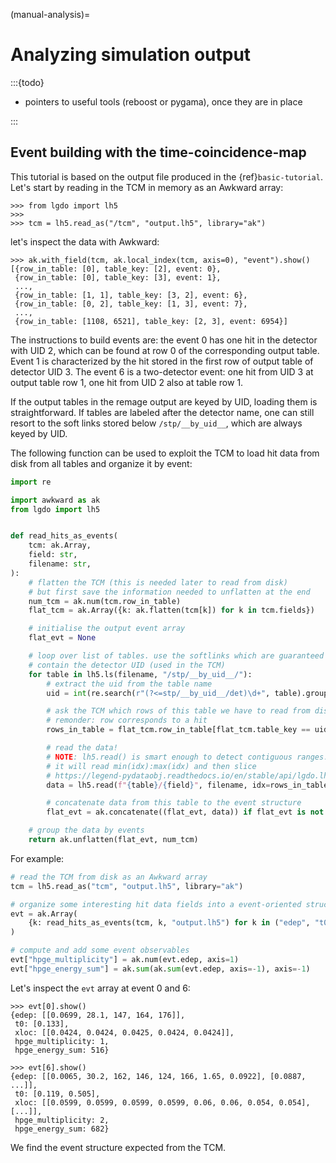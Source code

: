 (manual-analysis)=

# Analyzing simulation output

:::{todo}

- pointers to useful tools (reboost or pygama), once they are in place

:::

## Event building with the time-coincidence-map

This tutorial is based on the output file produced in the {ref}`basic-tutorial`.
Let's start by reading in the TCM in memory as an Awkward array:

```pycon
>>> from lgdo import lh5
>>>
>>> tcm = lh5.read_as("/tcm", "output.lh5", library="ak")
```

let's inspect the data with Awkward:

```
>>> ak.with_field(tcm, ak.local_index(tcm, axis=0), "event").show()
[{row_in_table: [0], table_key: [2], event: 0},
 {row_in_table: [0], table_key: [3], event: 1},
 ...,
 {row_in_table: [1, 1], table_key: [3, 2], event: 6},
 {row_in_table: [0, 2], table_key: [1, 3], event: 7},
 ...,
 {row_in_table: [1108, 6521], table_key: [2, 3], event: 6954}]
```

The instructions to build events are: the event 0 has one hit in the detector
with UID 2, which can be found at row 0 of the corresponding output table. Event
1 is characterized by the hit stored in the first row of output table of
detector UID 3. The event 6 is a two-detector event: one hit from UID 3 at
output table row 1, one hit from UID 2 also at table row 1.

If the output tables in the remage output are keyed by UID, loading them is
straightforward. If tables are labeled after the detector name, one can still
resort to the soft links stored below `/stp/__by_uid__`, which are always keyed
by UID.

The following function can be used to exploit the TCM to load hit data from disk
from all tables and organize it by event:

```python
import re

import awkward as ak
from lgdo import lh5


def read_hits_as_events(
    tcm: ak.Array,
    field: str,
    filename: str,
):
    # flatten the TCM (this is needed later to read from disk)
    # but first save the information needed to unflatten at the end
    num_tcm = ak.num(tcm.row_in_table)
    flat_tcm = ak.Array({k: ak.flatten(tcm[k]) for k in tcm.fields})

    # initialise the output event array
    flat_evt = None

    # loop over list of tables. use the softlinks which are guaranteed to
    # contain the detector UID (used in the TCM)
    for table in lh5.ls(filename, "/stp/__by_uid__/"):
        # extract the uid from the table name
        uid = int(re.search(r"(?<=stp/__by_uid__/det)\d+", table).group())

        # ask the TCM which rows of this table we have to read from disk
        # remonder: row corresponds to a hit
        rows_in_table = flat_tcm.row_in_table[flat_tcm.table_key == uid].to_numpy()

        # read the data!
        # NOTE: lh5.read() is smart enough to detect contiguous ranges. If not,
        # it will read min(idx):max(idx) and then slice
        # https://legend-pydataobj.readthedocs.io/en/stable/api/lgdo.lh5.html#lgdo.lh5.core.read
        data = lh5.read(f"{table}/{field}", filename, idx=rows_in_table).view_as("ak")

        # concatenate data from this table to the event structure
        flat_evt = ak.concatenate((flat_evt, data)) if flat_evt is not None else data

    # group the data by events
    return ak.unflatten(flat_evt, num_tcm)
```

For example:

```python
# read the TCM from disk as an Awkward array
tcm = lh5.read_as("tcm", "output.lh5", library="ak")

# organize some interesting hit data fields into a event-oriented structure
evt = ak.Array(
    {k: read_hits_as_events(tcm, k, "output.lh5") for k in ("edep", "t0", "xloc")}
)

# compute and add some event observables
evt["hpge_multiplicity"] = ak.num(evt.edep, axis=1)
evt["hpge_energy_sum"] = ak.sum(ak.sum(evt.edep, axis=-1), axis=-1)
```

Let's inspect the `evt` array at event 0 and 6:

```pycon
>>> evt[0].show()
{edep: [[0.0699, 28.1, 147, 164, 176]],
 t0: [0.133],
 xloc: [[0.0424, 0.0424, 0.0425, 0.0424, 0.0424]],
 hpge_multiplicity: 1,
 hpge_energy_sum: 516}

>>> evt[6].show()
{edep: [[0.0065, 30.2, 162, 146, 124, 166, 1.65, 0.0922], [0.0887, ...]],
 t0: [0.119, 0.505],
 xloc: [[0.0599, 0.0599, 0.0599, 0.0599, 0.06, 0.06, 0.054, 0.054], [...]],
 hpge_multiplicity: 2,
 hpge_energy_sum: 682}
```

We find the event structure expected from the TCM.
